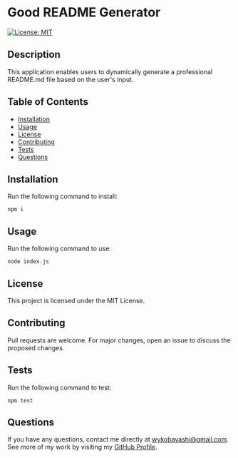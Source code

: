 
# Good README Generator
[![License: MIT](https://img.shields.io/badge/License-MIT-yellow.svg)](https://opensource.org/licenses/MIT)

## Description
This application enables users to dynamically generate a professional README.md file based on the user's input.

## Table of Contents
* [Installation](#installation)
* [Usage](#usage)
* [License](#license)
* [Contributing](#contributing)
* [Tests](#tests)
* [Questions](#questions)

## Installation
Run the following command to install:
```
npm i
```

## Usage
Run the following command to use:
```
node index.js
```

## License
This project is licensed under the MIT License.

## Contributing
Pull requests are welcome. For major changes, open an issue to discuss the proposed changes.

## Tests
Run the following command to test:
```
npm test
```

## Questions
If you have any questions, contact me directly at wykobayashi@gmail.com. See more of my work by visiting my [GitHub Profile](https://github.com/iamalittleforest/).

